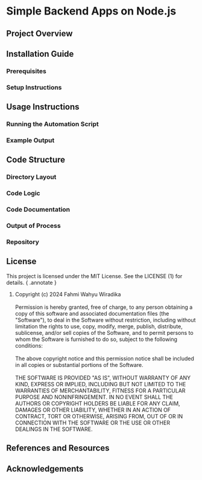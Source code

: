 # Simple Backend Apps on Node.js


## Project Overview


## Installation Guide

### Prerequisites

### Setup Instructions

## Usage Instructions
### Running the Automation Script

### Example Output

## Code Structure

### Directory Layout


### Code Logic

### Code Documentation



### Output of Process



### Repository




## License
This project is licensed under the MIT License. See the LICENSE (1) for details.
{ .annotate }

1. Copyright (c) 2024 Fahmi Wahyu Wiradika <br><br> Permission is hereby granted, free of charge, to any person obtaining a copy of this software and associated documentation files (the "Software"), to deal in the Software without restriction, including without limitation the rights to use, copy, modify, merge, publish, distribute, sublicense, and/or sell copies of the Software, and to permit persons to whom the Software is furnished to do so, subject to the following conditions: <br><br>The above copyright notice and this permission notice shall be included in all copies or substantial portions of the Software.<br><br>THE SOFTWARE IS PROVIDED "AS IS", WITHOUT WARRANTY OF ANY KIND, EXPRESS OR IMPLIED, INCLUDING BUT NOT LIMITED TO THE WARRANTIES OF MERCHANTABILITY, FITNESS FOR A PARTICULAR PURPOSE AND NONINFRINGEMENT. IN NO EVENT SHALL THE AUTHORS OR COPYRIGHT HOLDERS BE LIABLE FOR ANY CLAIM, DAMAGES OR OTHER LIABILITY, WHETHER IN AN ACTION OF CONTRACT, TORT OR OTHERWISE, ARISING FROM, OUT OF OR IN CONNECTION WITH THE SOFTWARE OR THE USE OR OTHER DEALINGS IN THE SOFTWARE.

## References and Resources


## Acknowledgements

